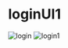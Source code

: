 # loginUI1
![login](https://user-images.githubusercontent.com/59265591/129712240-0a3f9451-2bb4-4a12-9423-7f7e16985bc6.png)
![login1](https://user-images.githubusercontent.com/59265591/129712243-00a21c24-dca0-47a7-b878-ba745df4e806.png)
